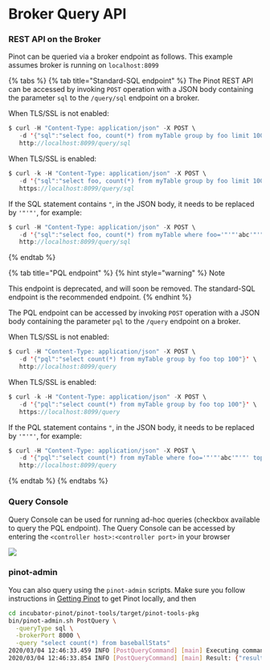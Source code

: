 # Broker Query API

### REST API on the Broker

Pinot can be queried via a broker endpoint as follows. This example assumes broker is running on `localhost:8099`

{% tabs %}
{% tab title="Standard-SQL endpoint" %}
The Pinot REST API can be accessed by invoking `POST` operation with a JSON body containing the parameter `sql` to the `/query/sql`  endpoint on a broker.&#x20;

When TLS/SSL is not enabled:
```java
$ curl -H "Content-Type: application/json" -X POST \
   -d '{"sql":"select foo, count(*) from myTable group by foo limit 100"}' \
   http://localhost:8099/query/sql
```

When TLS/SSL is enabled:
```java
$ curl -k -H "Content-Type: application/json" -X POST \
   -d '{"sql":"select foo, count(*) from myTable group by foo limit 100"}' \
   https://localhost:8099/query/sql
```

If the SQL statement contains `"`, in the JSON body, it needs to be replaced by `'"'"'`, for example:
```java
$ curl -H "Content-Type: application/json" -X POST \
   -d '{"sql":"select foo, count(*) from myTable where foo='"'"'abc'"'"' limit 100"}' \
   http://localhost:8099/query/sql
```
{% endtab %}

{% tab title="PQL endpoint" %}
{% hint style="warning" %}
Note

This endpoint is deprecated, and will soon be removed. The standard-SQL endpoint is the recommended endpoint.&#x20;
{% endhint %}

The PQL endpoint can be accessed by invoking `POST` operation with a JSON body containing the parameter `pql` to the `/query`  endpoint on a broker.&#x20;

When TLS/SSL is not enabled:
```java
$ curl -H "Content-Type: application/json" -X POST \
   -d '{"pql":"select count(*) from myTable group by foo top 100"}' \
   http://localhost:8099/query
```

When TLS/SSL is enabled:
```java
$ curl -k -H "Content-Type: application/json" -X POST \
   -d '{"pql":"select count(*) from myTable group by foo top 100"}' \
   https://localhost:8099/query
```

If the PQL statement contains `"`, in the JSON body, it needs to be replaced by `'"'"'`, for example:
```java
$ curl -H "Content-Type: application/json" -X POST \
   -d '{"pql":"select count(*) from myTable where foo='"'"'abc'"'"' top 100"}' \
   http://localhost:8099/query
```
{% endtab %}
{% endtabs %}

### Query Console&#x20;

Query Console can be used for running ad-hoc queries (checkbox available to query the PQL endpoint). The Query Console can be accessed by entering the `<controller host>:<controller port>` in your browser

![](../../../.gitbook/assets/Pinot\_query\_console\_cropped.png)

### pinot-admin

You can also query using the `pinot-admin` scripts. Make sure you follow instructions in [Getting Pinot](../../../basics/getting-started/running-pinot-locally.md#getting-pinot) to get Pinot locally, and then

```bash
cd incubator-pinot/pinot-tools/target/pinot-tools-pkg 
bin/pinot-admin.sh PostQuery \
  -queryType sql \
  -brokerPort 8000 \
  -query "select count(*) from baseballStats"
2020/03/04 12:46:33.459 INFO [PostQueryCommand] [main] Executing command: PostQuery -brokerHost localhost -brokerPort 8000 -queryType sql -query select count(*) from baseballStats
2020/03/04 12:46:33.854 INFO [PostQueryCommand] [main] Result: {"resultTable":{"dataSchema":{"columnDataTypes":["LONG"],"columnNames":["count(*)"]},"rows":[[97889]]},"exceptions":[],"numServersQueried":1,"numServersResponded":1,"numSegmentsQueried":1,"numSegmentsProcessed":1,"numSegmentsMatched":1,"numConsumingSegmentsQueried":0,"numDocsScanned":97889,"numEntriesScannedInFilter":0,"numEntriesScannedPostFilter":0,"numGroupsLimitReached":false,"totalDocs":97889,"timeUsedMs":185,"segmentStatistics":[],"traceInfo":{},"minConsumingFreshnessTimeMs":0}
```

###

